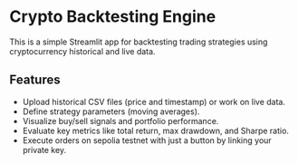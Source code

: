 # Crypto Backtesting Engine

This is a simple Streamlit app for backtesting trading strategies using cryptocurrency historical and live data.

## Features
- Upload historical CSV files (price and timestamp) or work on live data.
- Define strategy parameters (moving averages).
- Visualize buy/sell signals and portfolio performance.
- Evaluate key metrics like total return, max drawdown, and Sharpe ratio.
- Execute orders on sepolia testnet with just a button by linking your private key.
